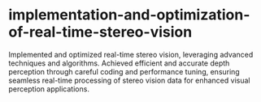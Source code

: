 # implementation-and-optimization-of-real-time-stereo-vision
Implemented and optimized real-time stereo vision, leveraging advanced techniques and algorithms. Achieved efficient and accurate depth perception through careful coding and performance tuning, ensuring seamless real-time processing of stereo vision data for enhanced visual perception applications.
